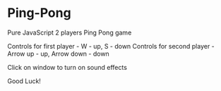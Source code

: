 # Ping-Pong
Pure JavaScript 2 players Ping Pong game

Controls for first player - W - up, S - down
Controls for second player - Arrow up - up, Arrow down - down

Click on window to turn on sound effects

Good Luck!
